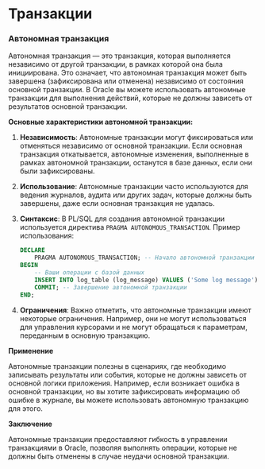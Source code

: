 # Транзакции

### Автономная транзакция

Автономная транзакция — это транзакция, которая выполняется независимо от другой транзакции, в рамках которой она была инициирована. Это означает, что автономная транзакция может быть завершена (зафиксирована или отменена) независимо от состояния основной транзакции. В Oracle вы можете использовать автономные транзакции для выполнения действий, которые не должны зависеть от результатов основной транзакции.

**Основные характеристики автономной транзакции:**

1. **Независимость**: Автономные транзакции могут фиксироваться или отменяться независимо от основной транзакции. Если основная транзакция откатывается, автономные изменения, выполненные в рамках автономной транзакции, останутся в базе данных, если они были зафиксированы.

2. **Использование**: Автономные транзакции часто используются для ведения журналов, аудита или других задач, которые должны быть завершены, даже если основная транзакция не удалась.

3. **Синтаксис**: В PL/SQL для создания автономной транзакции используется директива `PRAGMA AUTONOMOUS_TRANSACTION`. Пример использования:

   ```sql
   DECLARE
       PRAGMA AUTONOMOUS_TRANSACTION; -- Начало автономной транзакции
   BEGIN
       -- Ваши операции с базой данных
       INSERT INTO log_table (log_message) VALUES ('Some log message');
       COMMIT; -- Завершение автономной транзакции
   END;
   ```

4. **Ограничения**: Важно отметить, что автономные транзакции имеют некоторые ограничения. Например, они не могут использоваться для управления курсорами и не могут обращаться к параметрам, переданным в основную транзакцию.

**Применение**

Автономные транзакции полезны в сценариях, где необходимо записывать результаты или события, которые не должны зависеть от основной логики приложения. Например, если возникает ошибка в основной транзакции, но вы хотите зафиксировать информацию об ошибке в журнале, вы можете использовать автономную транзакцию для этого.

**Заключение**

Автономные транзакции предоставляют гибкость в управлении транзакциями в Oracle, позволяя выполнять операции, которые не должны быть отменены в случае неудачи основной транзакции.